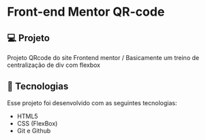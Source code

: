 # Front-end Mentor QR-code

## 💻 Projeto 
Projeto QRcode do site Frontend mentor / Basicamente um treino de centralização de div com flexbox

## 🚀 Tecnologias 
Esse projeto foi desenvolvido com as seguintes tecnologias:

- HTML5
- CSS (FlexBox)
- Git e Github
